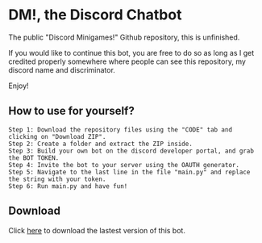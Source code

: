 # DM!, the Discord Chatbot
The public "Discord Minigames!" Github repository, this is unfinished.

If you would like to continue this bot, you are free to do so as long as I get credited properly somewhere where people can see this repository, my discord name and discriminator.

Enjoy!

## How to use for yourself?
```
Step 1: Download the repository files using the "CODE" tab and clicking on "Download ZIP".
Step 2: Create a folder and extract the ZIP inside.
Step 3: Build your own bot on the discord developer portal, and grab the BOT TOKEN.
Step 4: Invite the bot to your server using the OAUTH generator.
Step 5: Navigate to the last line in the file "main.py" and replace the string with your token.
Step 6: Run main.py and have fun!
```

## Download
Click [here](https://github.com/xUnderGame/DM/releases/tag/v1.0.0-alpha) to download the lastest version of this bot.
